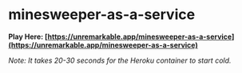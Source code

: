 # minesweeper-as-a-service

**Play Here: [https://unremarkable.app/minesweeper-as-a-service](https://unremarkable.app/minesweeper-as-a-service)**

_Note: It takes 20-30 seconds for the Heroku container to start cold._
